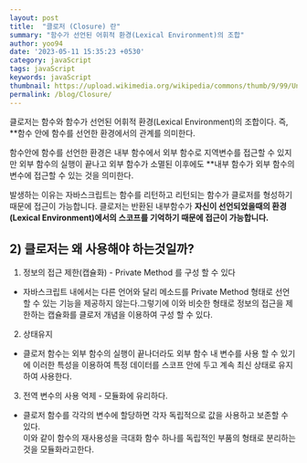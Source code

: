 ```yaml
---
layout: post
title:  "클로저 (Closure) 란"
summary: "함수가 선언된 어휘적 환경(Lexical Environment)의 조합"
author: yoo94
date: '2023-05-11 15:35:23 +0530'
category: javaScript
tags: javaScript
keywords: javaScript
thumbnail: https://upload.wikimedia.org/wikipedia/commons/thumb/9/99/Unofficial_JavaScript_logo_2.svg/1200px-Unofficial_JavaScript_logo_2.svg.png
permalink: /blog/Closure/
---
```

클로저는 함수와 함수가 선언된 어휘적 환경(Lexical Environment)의 조합이다. 즉, 
 **함수 안에 함수를 선언한 환경에서의 관계를 의미한다.

함수안에 함수를 선언한 환경은 내부 함수에서 외부 함수로 지역변수를 접근할 수 있지만 외부 함수의 실행이 끝나고 외부 함수가 소멸된 이후에도 
**내부 함수가 외부 함수의 변수에 접근할 수 있는 것을 의미한다.

발생하는 이유는 자바스크립트는 함수를 리턴하고 리턴되는 함수가 클로저를 형성하기 때문에 접근이 가능합니다. 클로저는 반환된 내부함수가 
 **자신이 선언되었을때의 환경(Lexical Environment)에서의 스코프를 기억하기 때문에 접근이 가능합니다.**
## 2) 클로저는 왜 사용해야 하는것일까?

1. 정보의 접근 제한(캡슐화) - Private Method 를 구성 할 수 있다
- 자바스크립트 내에서는 다른 언어와 달리 메소드를 Private Method 형태로 선언 할 수 있는 기능을 제공하지 않는다.그렇기에 이와 비슷한 형태로 정보의 접근을 제한하는 캡슐화를 클로저 개념을 이용하여 구성 할 수 있다.


2. 상태유지
- 클로저 함수는 외부 함수의 실행이 끝나더라도 외부 함수 내 변수를 사용 할 수 있기에 이러한 특성을 이용하여 특정 데이터를 스코프 안에 두고 계속 최신 상태로 유지하여 사용한다.

3. 전역 변수의 사용 억제 - 모듈화에 유리하다.
- 클로저 함수를 각각의 변수에 할당하면 각자 독립적으로 값을 사용하고 보존할 수 있다.  
  이와 같이 함수의 재사용성을 극대화 함수 하나를 독립적인 부품의 형태로 분리하는 것을 모듈화라고한다.
